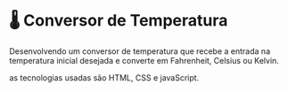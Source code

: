 # 🌡️ Conversor de Temperatura 

Desenvolvendo um conversor de temperatura que recebe a entrada na temperatura inicial desejada e converte em Fahrenheit, Celsius ou Kelvin.  

as tecnologias usadas são HTML, CSS e javaScript.